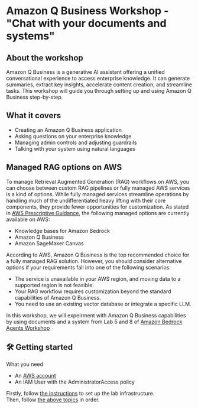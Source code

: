 # Amazon Q Business Workshop - "Chat with your documents and systems"

## About the workshop
Amazon Q Business is a generative AI assistant offering a unified conversational experience to access enterprise knowledge. It can generate summaries, extract key insights, accelerate content creation, and streamline tasks. This workshop will guide you through setting up and using Amazon Q Business step-by-step.

## What it covers
- Creating an Amazon Q Business application
- Asking questions on your enterprise knowledge
- Managing admin controls and adjusting guardrails
- Talking with your system using natural languages

## Managed RAG options on AWS
To manage Retrieval Augmented Generation (RAG) workflows on AWS, you can choose between custom RAG pipelines or fully managed AWS services is a kind of options. While fully managed services streamline operations by handling much of the undifferentiated heavy lifting with their core components, they provide fewer opportunities for customization.
As stated in [AWS Prescriptive Guidance](https://docs.aws.amazon.com/prescriptive-guidance/latest/retrieval-augmented-generation-options/introduction.html), the following managed options are currently available on AWS:
- Knowledge bases for Amazon Bedrock
- Amazon Q Business
- Amazon SageMaker Canvas

According to AWS, Amazon Q Business is the top recommended choice for a fully managed RAG solution. However, you should consider alternative options if your requirements fall into one of the following scenarios:
- The service is unavailable in your AWS region, and moving data to a supported region is not feasible.
- Your RAG workflow requires customization beyond the standard capabilities of Amazon Q Business.
- You need to use an existing vector database or integrate a specific LLM.

In this workshop, we will expeirment with Amazon Q Business capabilities by using documents and a system from Lab 5 and 8 of [Amazon Bedrock Agents Workshop](https://catalog.workshops.aws/agents-for-amazon-bedrock/en-US)

## :hammer_and_wrench: Getting started
What you need 
- An [AWS account](https://docs.aws.amazon.com/accounts/latest/reference/getting-started.html)
- An IAM User with the AdministratorAccess policy

Firstly, follow [the instructions](infra) to set up the lab infrastructure.  
Then, follow [the above topics](#what-it-covers) in order.
